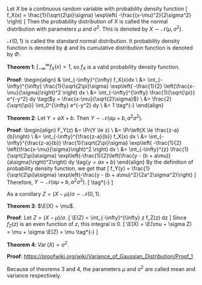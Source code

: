 Let $X$ be a continuous random variable with probability density function
$\newcommand{\E}{\operatorname{E}}$
\[ f_X(x) = \frac{1}{\sqrt{2\pi}\sigma} \exp\left( -\frac{(x-\mu)^2}{2\sigma^2} \right) \]
Then the probability distribution of $X$ is called the normal distribution
with parameters $\mu$ and $\sigma^2$. This is denoted by
$X \sim \mathcal{N}(\mu, \sigma^2)$.

$\mathcal{N}(0, 1)$ is called the standard normal distribution.
It probability density function is denoted by $\phi$
and its cumulative distribution function is denoted by $\Phi$.

**Theorem 1**: $\int_{-\infty}^{\infty} f_X(x) = 1$,
so $f_X$ is a valid probability density function.

**Proof**:
\begin{align}
& \int_{-\infty}^{\infty} f_X(x)dx
\\ &= \int_{-\infty}^{\infty} \frac{1}{\sqrt{2\pi}\sigma}
\exp\left( -\frac{1}{2} \left(\frac{x-\mu}{\sigma}\right)^2 \right) dx
\\ &= \int_{-\infty}^{\infty} \frac{1}{\sqrt{\pi}} e^{-y^2} dy
\tag{$y = \frac{x-\mu}{\sqrt{2}\sigma}$}
\\ &= \frac{2}{\sqrt{\pi}} \int_0^{\infty} e^{-y^2} dy
\\ &= 1  \tag*{$\square$}
\end{align}

**Theorem 2**: Let $Y = aX + b$. Then $Y \sim \mathcal{N}(a\mu + b, a^2\sigma^2)$.

**Proof**:
\begin{align}
F_Y(z) &= \Pr(Y \le z)
\\ &= \Pr\left(X \le \frac{z-a}{b}\right)
\\ &= \int_{-\infty}^{\frac{z-a}{b}} f_X(x) dx
\\ &= \int_{-\infty}^{\frac{z-a}{b}} \frac{1}{\sqrt{2\pi}\sigma}
\exp\left( -\frac{1}{2} \left(\frac{x-\mu}{\sigma}\right)^2 \right) dx
\\ &= \int_{-\infty}^{z} \frac{1}{\sqrt{2\pi}a\sigma}
\exp\left(-\frac{1}{2}\left(\frac{y - (b + a\mu)}{a\sigma}\right)^2\right) dy
\tag{$y = ax + b$}
\end{align}
By the definition of probability density function, we get that
\[ f_Y(y) = \frac{1}{\sqrt{2\pi}a\sigma} \exp\left(-\frac{y - (b + a\mu)^2}{2a^2\sigma^2}\right) \]
Therefore, $Y \sim \mathcal{N}(a\mu + b, a^2\sigma^2)$.
\[ \tag*{$\square$} \]

As a corollary $Z = (X-\mu)/\sigma \sim \mathcal{N}(0, 1)$.

**Theorem 3**: $\E(X) = \mu$.

**Proof**:
Let $Z = (X - \mu)/\sigma$.
\[ \E(Z) = \int_{-\infty}^{\infty} z f_Z(z) dz \]
Since $f_Z(z)$ is an even function of $z$, this integral is 0.
\[ \E(X) = \E(\mu + \sigma Z) = \mu + \sigma \E(Z) = \mu
\tag*{$\square$} \]

**Theorem 4**: $\operatorname{Var}(X) = \sigma^2$.

**Proof**: <https://proofwiki.org/wiki/Variance_of_Gaussian_Distribution/Proof_1>

Because of theorems 3 and 4, the parameters $\mu$ and $\sigma^2$ are called
mean and variance respectively.
